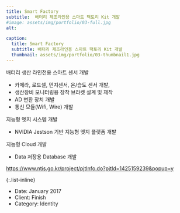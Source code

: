 ```yaml
---
title: Smart Factory
subtitle:  배터리 제조라인용 스마트 팩토리 Kit 개발 
#image: assets/img/portfolio/03-full.jpg
alt: 

caption:
  title: Smart Factory
  subtitle: 배터리 제조라인용 스마트 팩토리 Kit 개발
  thumbnail: assets/img/portfolio/03-thumbnail1.jpg
---
```



배터리 생산 라인전용 스마트 센서 개발
  - 카메라, 로드셀, 먼지센서, 온/습도 센서 개발, 
   - 생산장비 모니터링용 장착 브라켓 설계 및 제작
   - AD 변환 장치 개발
   - 통신 모듈(Wifi, Wire) 개발
   


지능형 엣지 시스템 개발
  - NVIDIA Jestson 기반 지능형 엣지 플랫폼 개발

지능형 Cloud 개발
  - Data 저장용 Database 개발
  
  

https://www.ntis.go.kr/project/pjtInfo.do?pjtId=1425159239&popup=y

{:.list-inline}
- Date: January 2017
- Client: Finish
- Category: Identity

